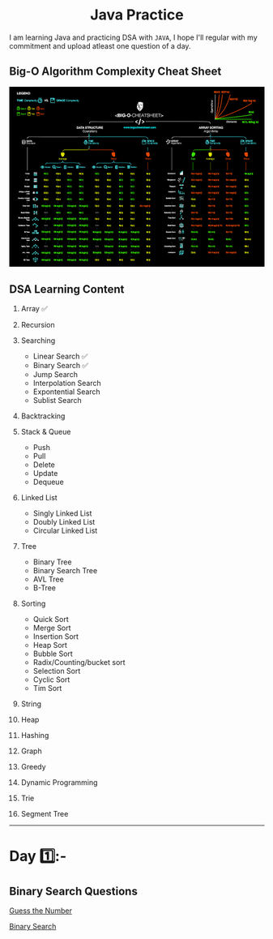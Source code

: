 <h1 align="center">Java Practice</h1>

I am learning Java and practicing DSA with `JAVA`, I hope I'll regular with my commitment and upload atleast one question of a day.

## Big-O Algorithm Complexity Cheat Sheet

<img src="https://github.com/dsrathore1/Java-Practice/blob/main/big-o-cheat-sheet-poster.png" algin="center">


## DSA Learning Content
1. Array ✅
3. Recursion
4. Searching
    - Linear Search ✅
    - Binary Search ✅
    - Jump Search
    - Interpolation Search
    - Expontential Search
    - Sublist Search
6. Backtracking

8. Stack & Queue
   - Push
   - Pull
   - Delete
   - Update
   - Dequeue
   
9. Linked List
    - Singly Linked List
    - Doubly Linked List
    - Circular Linked List
11. Tree
    - Binary Tree
    - Binary Search Tree
    - AVL Tree
    - B-Tree
12. Sorting
    - Quick Sort
    - Merge Sort
    - Insertion Sort
    - Heap Sort
    - Bubble Sort
    - Radix/Counting/bucket sort
    - Selection Sort
    - Cyclic Sort
    - Tim Sort
14. String
15. Heap
16. Hashing
17. Graph
18. Greedy
19. Dynamic Programming
20. Trie
21. Segment Tree


***

# Day 1️⃣:-

## Binary Search Questions

[Guess the Number](https://leetcode.com/problems/guess-number-higher-or-lower/)

[Binary Search](https://leetcode.com/problems/binary-search/)

